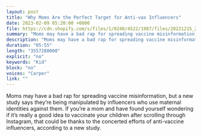 ```yaml
---
layout: post
title: "Why Moms Are the Perfect Target for Anti-vax Influencers"
date: 2023-02-09 05:20:00 +0800
file: https://cdn.shopify.com/s/files/1/0248/4522/1987/files/20221215_2.mp3?v=1671115127
summary: "Moms may have a bad rap for spreading vaccine misinformation, but a new study says they’re being manipulated by influencers who use maternal identities against them. If you’re a mom and have found yourself wondering if it’s really a good idea to vaccinate your children after scrolling through Instagram, that could be thanks to the concerted efforts of anti-vaccine influencers, according to a new study."
description: "Moms may have a bad rap for spreading vaccine misinformation, but a new study says they’re being manipulated by influencers who use maternal identities against them. If you’re a mom and have found yourself wondering if it’s really a good idea to vaccinate your children after scrolling through Instagram, that could be thanks to the concerted efforts of anti-vaccine influencers, according to a new study."
duration: "05:55"
length: "3557280000"
explicit: "no"
keywords: "Kid"
block: "no"
voices: "Carper"
link: ""
---
```


Moms may have a bad rap for spreading vaccine misinformation, but a new study says they’re being manipulated by influencers who use maternal identities against them. If you’re a mom and have found yourself wondering if it’s really a good idea to vaccinate your children after scrolling through Instagram, that could be thanks to the concerted efforts of anti-vaccine influencers, according to a new study.
